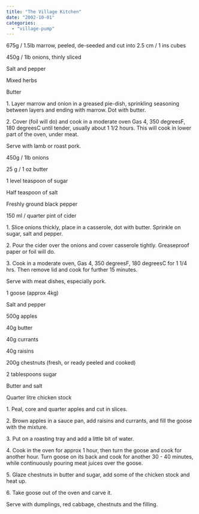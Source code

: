 ```yaml
---
title: "The Village Kitchen"
date: "2002-10-01"
categories: 
  - "village-pump"
---
```


675g / 1.5lb marrow, peeled, de-seeded and cut into 2.5 cm / 1 ins cubes

450g / 1lb onions, thinly sliced

Salt and pepper

Mixed herbs

Butter

1\. Layer marrow and onion in a greased pie-dish, sprinkling seasoning between layers and ending with marrow. Dot with butter.

2\. Cover (foil will do) and cook in a moderate oven Gas 4, 350 degreesF, 180 degreesC until tender, usually about 1 1/2 hours. This will cook in lower part of the oven, under meat.

Serve with lamb or roast pork.

450g / 1lb onions

25 g / 1 oz butter

1 level teaspoon of sugar

Half teaspoon of salt

Freshly ground black pepper

150 ml / quarter pint of cider

1\. Slice onions thickly, place in a casserole, dot with butter. Sprinkle on sugar, salt and pepper.

2\. Pour the cider over the onions and cover casserole tightly. Greaseproof paper or foil will do.

3\. Cook in a moderate oven, Gas 4, 350 degreesF, 180 degreesC for 1 1/4 hrs. Then remove lid and cook for further 15 minutes.

Serve with meat dishes, especially pork.

1 goose (approx 4kg)

Salt and pepper

500g apples

40g butter

40g currants

40g raisins

200g chestnuts (fresh, or ready peeled and cooked)

2 tablespoons sugar

Butter and salt

Quarter litre chicken stock

1\. Peal, core and quarter apples and cut in slices.

2\. Brown apples in a sauce pan, add raisins and currants, and fill the goose with the mixture.

3\. Put on a roasting tray and add a little bit of water.

4\. Cook in the oven for approx 1 hour, then turn the goose and cook for another hour. Turn goose on its back and cook for another 30 - 40 minutes, while continuously pouring meat juices over the goose.

5\. Glaze chestnuts in butter and sugar, add some of the chicken stock and heat up.

6\. Take goose out of the oven and carve it.

Serve with dumplings, red cabbage, chestnuts and the filling.
